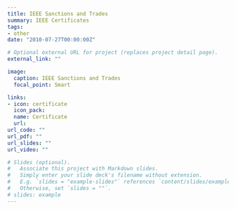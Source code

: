 ```yaml
---
title: IEEE Sanctions and Trades
summary: IEEE Certificates
tags:
- other
date: "2010-07-27T00:00:00Z"

# Optional external URL for project (replaces project detail page).
external_link: ""

image:
  caption: IEEE Sanctions and Trades
  focal_point: Smart

links:
- icon: certificate
  icon_pack: 
  name: Certificate
  url: 
url_code: ""
url_pdf: ""
url_slides: ""
url_video: ""

# Slides (optional).
#   Associate this project with Markdown slides.
#   Simply enter your slide deck's filename without extension.
#   E.g. `slides = "example-slides"` references `content/slides/example-slides.md`.
#   Otherwise, set `slides = ""`.
# slides: example
---
```


